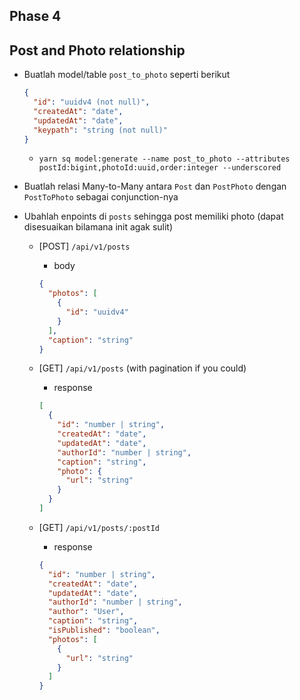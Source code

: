 ## Phase 4

## Post and Photo relationship

- Buatlah model/table `post_to_photo` seperti berikut

  ```json
  {
    "id": "uuidv4 (not null)",
    "createdAt": "date",
    "updatedAt": "date",
    "keypath": "string (not null)"
  }
  ```

  - `yarn sq model:generate --name post_to_photo --attributes postId:bigint,photoId:uuid,order:integer --underscored`

- Buatlah relasi Many-to-Many antara `Post` dan `PostPhoto` dengan `PostToPhoto` sebagai conjunction-nya

- Ubahlah enpoints di `posts` sehingga post memiliki photo (dapat disesuaikan bilamana init agak sulit)

  - [POST] `/api/v1/posts`

    - body

    ```json
    {
      "photos": [
        {
          "id": "uuidv4"
        }
      ],
      "caption": "string"
    }
    ```

  - [GET] `/api/v1/posts` (with pagination if you could)

    - response

    ```json
    [
      {
        "id": "number | string",
        "createdAt": "date",
        "updatedAt": "date",
        "authorId": "number | string",
        "caption": "string",
        "photo": {
          "url": "string"
        }
      }
    ]
    ```

  - [GET] `/api/v1/posts/:postId`

    - response

    ```json
    {
      "id": "number | string",
      "createdAt": "date",
      "updatedAt": "date",
      "authorId": "number | string",
      "author": "User",
      "caption": "string",
      "isPublished": "boolean",
      "photos": [
        {
          "url": "string"
        }
      ]
    }
    ```
